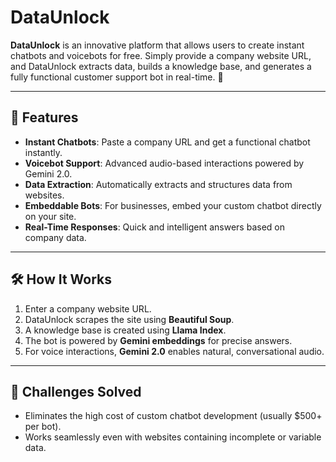 # DataUnlock

**DataUnlock** is an innovative platform that allows users to create instant chatbots and voicebots for free. Simply provide a company website URL, and DataUnlock extracts data, builds a knowledge base, and generates a fully functional customer support bot in real-time. 🚀

---

## 🌟 Features
- **Instant Chatbots**: Paste a company URL and get a functional chatbot instantly.
- **Voicebot Support**: Advanced audio-based interactions powered by Gemini 2.0.
- **Data Extraction**: Automatically extracts and structures data from websites.
- **Embeddable Bots**: For businesses, embed your custom chatbot directly on your site.
- **Real-Time Responses**: Quick and intelligent answers based on company data.

---

## 🛠 How It Works
1. Enter a company website URL.
2. DataUnlock scrapes the site using **Beautiful Soup**.
3. A knowledge base is created using **Llama Index**.
4. The bot is powered by **Gemini embeddings** for precise answers.
5. For voice interactions, **Gemini 2.0** enables natural, conversational audio.

---

## 🚧 Challenges Solved
- Eliminates the high cost of custom chatbot development (usually $500+ per bot).
- Works seamlessly even with websites containing incomplete or variable data.

